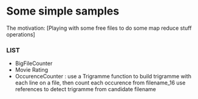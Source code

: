 Some simple samples
=====================

The motivation: [Playing with some free files to do some map reduce stuff operations]

###  LIST
* BigFileCounter
* Movie Rating
* OccurenceCounter : use a Trigramme function to build trigramme with each line on a file, then count each occurence from filename_16
use references to detect trigramme from candidate filename

